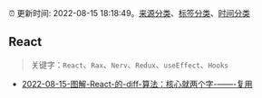 :alarm_clock: 更新时间: 2022-08-15 18:18:49。[来源分类](../README.md)、[标签分类](../TAGS.md)、[时间分类](../TIMELINE.md)

## React


> 关键字：`React`、`Rax`、`Nerv`、`Redux`、`useEffect`、`Hooks`



- [2022-08-15-图解-React-的-diff-算法：核心就两个字-——-复用](https://toutiao.io/k/ndrtjsm) 